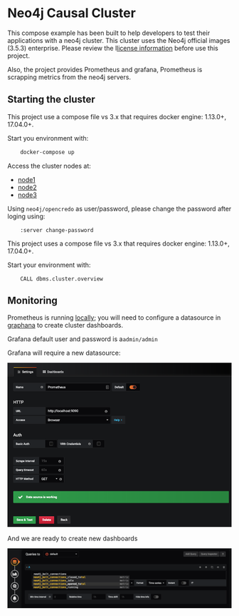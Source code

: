 # Neo4j Causal Cluster

This compose example has been built to help developers to test their applications with a neo4j cluster. This cluster uses the Neo4j official images (3.5.3) enterprise. Please review the l[license information](https://neo4j.com/licensing/) before use this project.

Also, the project provides Prometheus and grafana, Prometheus is scrapping metrics from the neo4j servers.

## Starting the cluster

This project use a compose file vs 3.x that requires docker engine: 1.13.0+, 17.04.0+.

Start you environment with:

```bash
    docker-compose up
```

Access the cluster nodes at:

* [node1](http://localhost:7474/browser/)
* [node2](http://localhost:7475/browser/)
* [node3](http://localhost:7476/browser/)

Using `neo4j/opencredo` as user/password, please change the password after loging using:

```none
    :server change-password
```

This project uses a compose file vs 3.x that requires docker engine: 1.13.0+, 17.04.0+.

Start your environment with:

```cypher
    CALL dbms.cluster.overview
```

## Monitoring

Prometheus is running [locally](http://localhost:9090/graph); you will need to configure a datasource in [graphana](http://localhost:3000/) to create cluster dashboards.

Grafana default user and password is a`admin/admin`

Grafana will require a new datasource:

![ds](doc/ds.png)

And we are ready to create new dashboards

![dash](doc/dash.png)